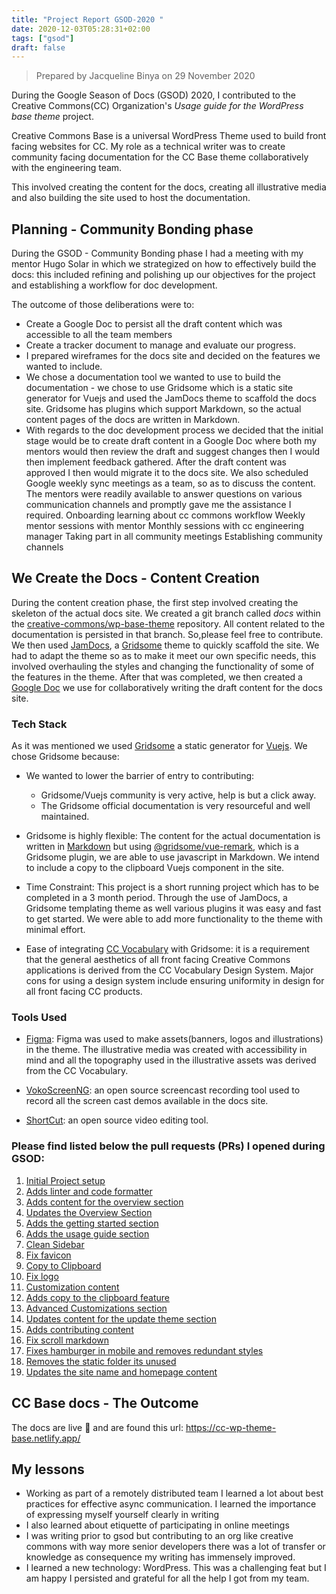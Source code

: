 ```yaml
---
title: "Project Report GSOD-2020 "
date: 2020-12-03T05:28:31+02:00
tags: ["gsod"]
draft: false
---
```



> Prepared by Jacqueline Binya on 29 November 2020

During the Google Season of Docs (GSOD) 2020, I contributed to the Creative Commons(CC) Organization's _Usage guide for the WordPress base theme_ project.

Creative Commons Base is a universal WordPress Theme used to build front facing websites for CC. My role as a technical writer was to create community facing documentation for the CC Base theme collaboratively with the engineering team.

This involved creating the content for the docs, creating all illustrative media and also building the site used to host the documentation.

## Planning - Community Bonding phase

During the GSOD - Community Bonding phase I had a meeting with my mentor Hugo Solar in which we strategized on how to effectively build the docs: this included refining and polishing up our objectives for the project and establishing a workflow for doc development.

The outcome of those deliberations were to:
- Create a Google Doc to persist all the draft content which was accessible to all the team members
- Create a tracker document to manage and evaluate our progress.
- I prepared wireframes for the docs site and decided on the features we wanted to include.
- We chose a documentation tool we wanted to use to build the documentation - we chose to use Gridsome which is a static site generator for Vuejs and used the JamDocs theme to scaffold the docs site. Gridsome has plugins which support Markdown, so  the actual content pages of the docs are written in Markdown.
- With regards to the doc development process we decided that the initial stage would be to create draft content in a Google Doc where both my mentors would then review the draft and suggest changes then I would then implement feedback gathered. After the draft content was approved I then would migrate it to the docs site. We also scheduled Google weekly sync meetings as a team, so as to discuss the content. The mentors were readily available to answer questions on various communication channels and promptly gave me the assistance I required.
Onboarding learning about cc commons workflow
Weekly mentor sessions with mentor
Monthly sessions with cc engineering manager
Taking part in all community meetings 
Establishing community channels 

## We Create the Docs - Content Creation

During the content creation phase, the first step involved creating the skeleton of the actual docs site. We created a git branch called _docs_ within the [creative-commons/wp-base-theme](https://github.com/creativecommons/wp-theme-base) repository. All content related to the documentation is persisted in that branch. So,please feel free to contribute. We then used [JamDocs](https://gridsome.org/starters/jamdocs/), a [Gridsome](https://gridsome.org/) theme to quickly scaffold the site. We had to adapt the theme so as to make it meet our own specific needs, this involved overhauling the styles and changing the functionality of some of the features in the theme. After that was completed, we then created a [Google Doc](https://docs.google.com/document/d/1XmIsMTLstbhRRSaNFP538YOXJiS0G5QrN6EzuqJfRy4/edit?usp=sharing) we use for collaboratively writing the draft content for the docs site.

### Tech Stack
As it was mentioned we used [Gridsome](https://gridsome.org/) a static generator for [Vuejs](https://vuejs.org/). We chose Gridsome because:

- We wanted to lower the barrier of entry to contributing:
    - Gridsome/Vuejs community is very active, help is but a click away.
    - The Gridsome official documentation is very resourceful and well maintained.

- Gridsome is highly flexible: The content for the actual documentation is written in [Markdown](https://www.markdownguide.org/getting-started/) but using [@gridsome/vue-remark](https://gridsome.org/plugins/@gridsome/vue-remark), which is a Gridsome plugin, we are able to use javascript in Markdown. We intend to include a copy to the clipboard Vuejs component in the site.

- Time Constraint: This project is a short running project which has to be completed in a 3 month period. Through the use of JamDocs, a Gridsome templating theme as well various plugins it was easy and fast to get started. We were able to add more functionality to the theme with minimal effort.

- Ease of integrating [CC Vocabulary](https://cc-vocabulary.netlify.app/) with Gridsome: it is a requirement that the general aesthetics of all front facing Creative Commons applications is derived from the CC Vocabulary Design System. Major cons for using a design system include ensuring uniformity in design for all front facing CC products.

### Tools Used
- [Figma](https://www.figma.com/):
Figma was used to make assets(banners, logos and illustrations) in the theme. The illustrative media was created with accessibility in mind and all the topography used in the illustrative assets was derived from the CC Vocabulary.

- [VokoScreenNG](https://linuxecke.volkoh.de/vokoscreen/vokoscreen.html): an open source screencast recording tool used to record all the screen cast demos available in the docs site.

- [ShortCut](https://shotcut.org/): an open source video editing tool.

### Please find listed below the pull requests (PRs) I opened during GSOD:

1. [Initial Project setup](https://github.com/creativecommons/creativecommons-base/pull/25)
2. <a href="https://github.com/creativecommons/creativecommons-base/pull/28" class="article-link">Adds linter and code formatter</a>
3. <a href="https://github.com/creativecommons/creativecommons-base/pull/30" class="article-link">Adds content for the overview section</a>
4. <a href="https://github.com/creativecommons/creativecommons-base/pull/31" class="article-link">Updates the Overview Section</a>
5. <a href="https://github.com/creativecommons/creativecommons-base/pull/32" class="article-link">Adds the getting started section</a>
6. <a href="https://github.com/creativecommons/creativecommons-base/pull/33" class="article-link">Adds the usage guide section</a>
7. <a href="https://github.com/creativecommons/creativecommons-base/pull/36" class="article-link">Clean Sidebar</a>
8. <a href="https://github.com/creativecommons/creativecommons-base/pull/38" class="article-link">Fix favicon</a>
9. <a href="https://github.com/creativecommons/creativecommons-base/pull/39" class="article-link">Copy to Clipboard</a>
10. <a href="https://github.com/creativecommons/creativecommons-base/pull/40" class="article-link">Fix logo</a>
11. <a href="https://github.com/creativecommons/creativecommons-base/pull/46" class="article-link">Customization content</a>
12. <a href="https://github.com/creativecommons/creativecommons-base/pull/47" class="article-link">Adds copy to the clipboard feature</a>
13. <a href="https://github.com/creativecommons/creativecommons-base/pull/48" class="article-link">Advanced Customizations section</a>
14. <a href="https://github.com/creativecommons/creativecommons-base/pull/49" class="article-link">Updates content for the update theme section</a>
15. <a href="https://github.com/creativecommons/creativecommons-base/pull/50" class="article-link">Adds contributing content</a>
16. <a href="https://github.com/creativecommons/creativecommons-base/pull/52" class="article-link">Fix scroll markdown</a>
17. <a href="https://github.com/creativecommons/creativecommons-base/pull/54" class="article-link">Fixes hamburger in mobile and removes redundant styles</a>
18. <a href="https://github.com/creativecommons/creativecommons-base/pull/55" class="article-link">Removes the static folder its unused</a>
19. <a href="https://github.com/creativecommons/creativecommons-base/pull/56" class="article-link">Updates the site name and homepage content</a>


## CC Base docs - The Outcome

The docs are live 🎉 and are found this url: https://cc-wp-theme-base.netlify.app/

## My lessons

- Working as part of a remotely distributed team I learned a lot about best practices for effective async communication. I learned the importance of expressing myself yourself clearly in writing
- I also learned about etiquette of participating in online meetings 
- I was writing prior to gsod but contributing to an org like creative commons with way more senior developers there was a lot of transfer or knowledge as consequence my writing has immensely improved.
- I learned a new technology: WordPress. This was a challenging feat but I am happy I persisted and grateful for all the help I got from my team.

